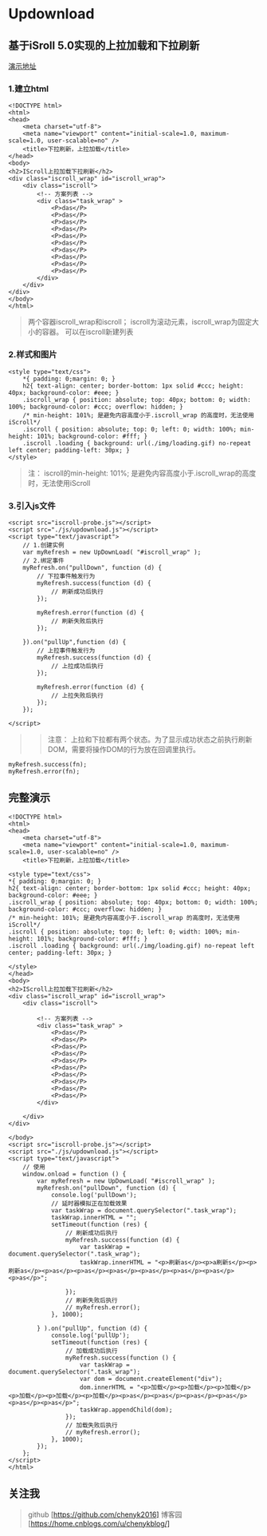 # Updownload

## 基于iSroll 5.0实现的上拉加载和下拉刷新
[演示地址](https://chenyk2016.github.io/upDownLoad/demo.html)

### 1.建立html

	<!DOCTYPE html>
	<html>
	<head>
		<meta charset="utf-8">
		<meta name="viewport" content="initial-scale=1.0, maximum-scale=1.0, user-scalable=no" />
		<title>下拉刷新，上拉加载</title>
	</head>
	<body>
	<h2>IScroll上拉加载下拉刷新</h2>
	<div class="iscroll_wrap" id="iscroll_wrap">
		<div class="iscroll">
			<!-- 方案列表 -->
			<div class="task_wrap" >
				<P>das</P>
				<P>das</P>
				<P>das</P>
				<P>das</P>
				<P>das</P>
				<P>das</P>
				<P>das</P>
				<P>das</P>
				<P>das</P>
				<P>das</P>
			</div>
		</div>
	</div>
	</body>
	</html>

>两个容器iscroll_wrap和iscroll；
iscroll为滚动元素，iscroll_wrap为固定大小的容器。
可以在iscroll新建列表

### 2.样式和图片

	<style type="text/css">
		*{ padding: 0;margin: 0; }
		h2{ text-align: center; border-bottom: 1px solid #ccc; height: 40px; background-color: #eee; }
		.iscroll_wrap { position: absolute; top: 40px; bottom: 0; width: 100%; background-color: #ccc; overflow: hidden; }
		/* min-height: 101%; 是避免内容高度小于.iscroll_wrap 的高度时，无法使用iScroll*/
		.iscroll { position: absolute; top: 0; left: 0; width: 100%; min-height: 101%; background-color: #fff; }
		.iscroll .loading { background: url(./img/loading.gif) no-repeat left center; padding-left: 30px; }
	</style>

>注：
iscroll的min-height: 101%; 是避免内容高度小于.iscroll_wrap的高度时，无法使用iScroll

### 3.引入js文件

	<script src="iscroll-probe.js"></script>
	<script src="./js/updownload.js"></script>
	<script type="text/javascript">
		// 1.创建实例
		var myRefresh = new UpDownLoad( "#iscroll_wrap" );
		// 2.绑定事件 
		myRefresh.on("pullDown", function (d) {
			// 下拉事件触发行为
			myRefresh.success(function (d) {
				// 刷新成功后执行
			});

			myRefresh.error(function (d) {
				// 刷新失败后执行
			});

		}).on("pullUp",function (d) {
			// 上拉事件触发行为
			myRefresh.success(function (d) {
				// 上拉成功后执行	
			});

			myRefresh.error(function (d) {
				// 上拉失败后执行
			});
		});

	</script>


>>注意：
上拉和下拉都有两个状态。为了显示成功状态之前执行刷新DOM，需要将操作DOM的行为放在回调里执行。

	myRefresh.success(fn);
	myRefresh.error(fn);


## 完整演示

	<!DOCTYPE html>
	<html>
	<head>
		<meta charset="utf-8">
		<meta name="viewport" content="initial-scale=1.0, maximum-scale=1.0, user-scalable=no" />
		<title>下拉刷新，上拉加载</title>

	<style type="text/css">
	*{ padding: 0;margin: 0; }
	h2{ text-align: center; border-bottom: 1px solid #ccc; height: 40px; background-color: #eee; }
	.iscroll_wrap { position: absolute; top: 40px; bottom: 0; width: 100%; background-color: #ccc; overflow: hidden; }
	/* min-height: 101%; 是避免内容高度小于.iscroll_wrap 的高度时，无法使用iScroll*/
	.iscroll { position: absolute; top: 0; left: 0; width: 100%; min-height: 101%; background-color: #fff; }
	.iscroll .loading { background: url(./img/loading.gif) no-repeat left center; padding-left: 30px; }

	</style>
	</head>
	<body>
	<h2>IScroll上拉加载下拉刷新</h2>
	<div class="iscroll_wrap" id="iscroll_wrap">
		<div class="iscroll">

			<!-- 方案列表 -->
			<div class="task_wrap" >
				<P>das</P>
				<P>das</P>
				<P>das</P>
				<P>das</P>
				<P>das</P>
				<P>das</P>
				<P>das</P>
				<P>das</P>
				<P>das</P>
				<P>das</P>
			</div>

		</div>
	</div>

	</body>
	<script src="iscroll-probe.js"></script>
	<script src="./js/updownload.js"></script>
	<script type="text/javascript">
		// 使用
		window.onload = function () {
			var myRefresh = new UpDownLoad( "#iscroll_wrap" );
			myRefresh.on("pullDown", function (d) {
				console.log('pullDown');
				// 延时器模拟正在加载效果
				var taskWrap = document.querySelector(".task_wrap");
				taskWrap.innerHTML = "";
				setTimeout(function (res) {
					// 刷新成功后执行
					myRefresh.success(function (d) {
						var taskWrap = document.querySelector(".task_wrap");
						taskWrap.innerHTML = "<p>刷新as</p><p>a刷新s</p><p>刷新as</p><p>as</p><p>as</p><p>as</p><p>as</p><p>as</p><p>as</p><p>as</p>";
						
					});
					// 刷新失败后执行
					// myRefresh.error();
				}, 1000);
				
			} ).on("pullUp", function (d) {
				console.log('pullUp');
				setTimeout(function (res) {
					// 加载成功后执行
					myRefresh.success(function () {
						var taskWrap = document.querySelector(".task_wrap");
						var dom = document.createElement("div");
						dom.innerHTML = "<p>加载</p><p>加载</p><p>加载</p><p>加载</p><p>加载</p><p>加载</p><p>as</p><p>as</p><p>as</p><p>as</p><p>as</p><p>as</p>";
						taskWrap.appendChild(dom);
					});
					// 加载失败后执行
					// myRefresh.error();
				}, 1000);
			});
		};
	</script>
	</html>

## 关注我
>github [https://github.com/chenyk2016]
>博客园 [https://home.cnblogs.com/u/chenykblog/]

